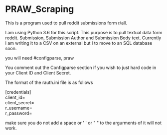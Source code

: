# PRAW_Scraping
This is a program used to pull reddit submissions form r/all.

I am using Python 3.6 for this script. This purpose is to pull textual data form reddit. Submission, Submission Author and Submission Body text. Currently I am writing it to a CSV on an external but I to move to an SQL database soon. 

you will need
#configparse, praw

You comment out the Configparse section if you wish to just hard code in your Client ID and Client Secret. 

The format of the rauth.ini file is as follows

[credentials]       
client_id=      
client_secret=      
r_username=     
r_password=     

make sure you do not add a space or ' ' or " " to the argurments of it will not work. 
